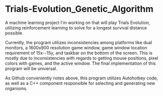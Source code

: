 # Trials-Evolution_Genetic_Algorithm
A machine learning project I'm working on that will play Trials Evolution, utilizing reinforcement learning to solve for a longest survival distance possible.

Currently, the program utilizes inconsistencies among platforms like dual monitors, a 1600x900 resolution game window, game window location requirement of 15x--15y, and taskbar on the bottom of the screen. This is mostly due to inconsistencies with regards to getting mouse positions, pixel colors with games, and the active window. The final implementation of this program will be universal.

As Github conveniently notes above, this program utilizes Autohotkey code, as well as a C++ component responsible for selecting and generating new organisms.
